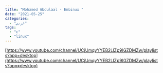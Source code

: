 ```yaml
---
title: "Mohamed Abdulaal - Embinux "
date: "2021-05-25"
categories:
  - "عربي"
tags:
  - "c"
  - "linux"
---
```


[https://www.youtube.com/channel/UCjUmqyYYEB2LIZp9IGZDMZw/playlists?app=desktop](https://www.youtube.com/channel/UCjUmqyYYEB2LIZp9IGZDMZw/playlists?app=desktop)
